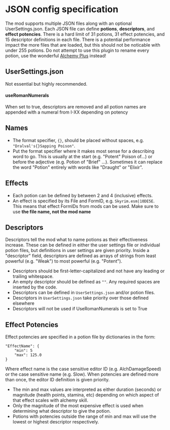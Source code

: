 # JSON config specification
The mod supports multiple JSON files along with an optional UserSettings.json. Each JSON file can define **potions**, **descriptors**, and **effect potencies**.
There is a hard limit of 31 potions, 31 effect potencies, and 15 descriptor definitions in each file. 
There is a potential performance impact the more files that are loaded, but this should not be noticable with under 255 potions.
Do not attempt to use this plugin to rename every potion, use the wonderful [Alchemy Plus](https://www.nexusmods.com/skyrimspecialedition/mods/80882) instead!

## UserSettings.json
Not essential but highly recommended.
#### useRomanNumerals
When set to true, descriptors are removed and all potion names are appended with a numeral from I-XX depending on potency

## Names 
- The format specifier, `{}`, should be placed without spaces, e.g. `"Dralval's{}Sapping Poison"`. 
- Put the format specifier where it makes most sense for a describing word to go. 
This is usually at the start (e.g. "Potent" Poison of...) or before the adjective (e.g. Potion of "Brief" ...). Sometimes it can replace the word "Potion" entirely with words like "Draught" or "Elixir".

## Effects
- Each potion can be defined by between 2 and 4 (inclusive) effects.
- An effect is specified by its File and FormID, e.g. `Skyrim.esm|10DE5E`. This means that effect FormIDs from mods can be used. Make sure to use **the file name, not the mod name**

## Descriptors
Descriptors tell the mod what to name potions as their effectiveness increase. These can be defined in either the user settings file or individual potion files, but definitions in user settings are given priority.
Inside a "descriptor" field, descriptors are defined as arrays of strings from least powerful (e.g. "Weak") to most powerful (e.g. "Potent").
- Descriptors should be first-letter-capitalized and not have any leading or trailing whitespace.
- An empty descriptor should be defined as `""`. Any required spaces are inserted by the code.
- Descriptors can be defined in `UserSettings.json` and/or potion files.
- Descriptors in `UserSettings.json` take priority over those defined elsewhere
- Descriptors will not be used if UseRomanNumerals is set to True

## Effect Potencies
Effect potencies are specified in a potion file by dictionaries in the form: 
```
"EffectName": {
	"min": 5
	"max": 125.0
}
```
Where effect name is the case sensitive editor ID (e.g. AlchDamageSpeed) or the case sensitive name (e.g. Slow). When potencies are defined more than once, the editor ID definition is given priority.

- The min and max values are interpreted as either duration (seconds) or magnitude (health points, stamina, etc) depending on which aspect of that effect scales with alchemy skill.
- Only the magnitude of the most expensive effect is used when determining what descriptor to give the potion.
- Potions with potencies outside the range of min and max will use the lowest or highest descriptor respectively.
